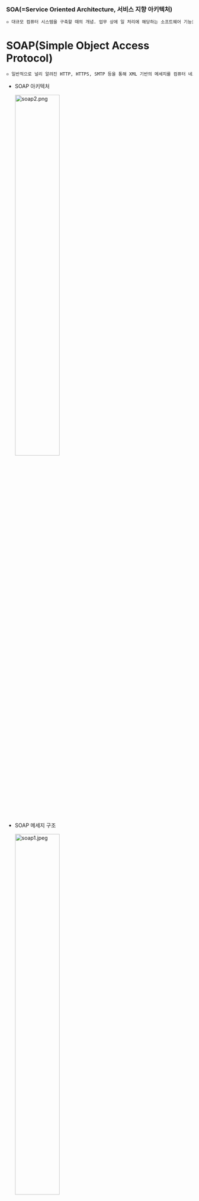 ### SOA(=Service Oriented Architecture, 서비스 지향 아키텍처)

```tex
▫️ 대규모 컴퓨터 시스템을 구축할 때의 개념. 업무 상에 일 처리에 해당하는 소프트웨어 기능을 서비스로 판단하여 그 서비스를 네트워크 상에 연동하여 시스템 전체를 구축해 나가는 방법론.
```

# SOAP(Simple Object Access Protocol)

```tex
▫️ 일반적으로 널리 알려진 HTTP, HTTPS, SMTP 등을 통해 XML 기반의 메세지를 컴퓨터 네트워크 상에서 교환하는 프로토콜
```

+ SOAP 아키텍처

  <img src="https://user-images.githubusercontent.com/33214969/146704310-dd5ef8bf-e47c-43b7-b2be-8ae02d352976.png" alt="soap2.png" width="50%;" />

+ SOAP 메세지 구조

  <img src="https://user-images.githubusercontent.com/33214969/146704314-52836f9e-46a3-4328-b500-8ff3d1ede6e0.jpeg" alt="soap1.jpeg" width="50%;" />

+ 특징

  + SOAP 기반 서비스는 SOA 개념을 실현하기 위한 기술임
  + 웹서비스 내의 모든 데이터는 XML로 표현됨
  + 그 데이터들과 이를 다룰 수 있는 오퍼레이션들이 WSDL로 정의되면 → UDDI라는 전역적 서비스 저장소에 등록(publish)되어 누구라도 서비스를 찾을 수 있도록 공개됨<br/> → SOAP는 UDDI 레지스트리라는걸 통해 웹 서비스를 등록(publish)+탐색(Find)+바인딩(Bind)해서 사용함
    * WSDL = XML, UDDI = 검색엔진
  + 공개된 웹 서비스가 이용될 때, 서비스 요청자와 서비스 제공자 간에 SOAP을 이용해 서비스를 호출 & 결과를 받게 됨
  + SOAP 메세지는 아래 그램과 같이 SOAP 봉투(envelope), SOAP 헤더(header), SOAP 바디(body)로 구성된 하나의 XML 문서로 표현됨<br/> → 복잡한 구성 때문에 HTTP 상에서 전달되기 무거움 + 메세지 인코딩/디코딩 과정 등 웹 서비스 개발의 난이도가 높아 개발 환경의 지원이 필요함
  + 보안, 메세지 전송 등에 있어서 REST 더 많은 표준들이 정해져 있음 → 좀 더 복잡함 & 보안, 트랜잭션, ACID(원자성, 일관성, 고립성, 지속성)을 준수해야 하는 보다 종합적인 기능이 필요한 조직에게는 적합함
  + SOAP 표준에는 성공/반복 실행 로직이 규정되어 있음 → SOAP API를 통해 통신할 때 처음~끝까지 신뢰성을 제공함

+ 프로세스

  1. Service requestor가 SOAP로 인코딩하여 웹 서비스를 Service provider에게 요청
  2. Service provider는 이걸 디코딩 + 요청에 맞는 비즤스 로직을 수행 + 그 결과를 다시 SOAP로 인코딩하여 return

+ 장점

  + 기존의 원격 기술 대비 프록시와 방화벽에 구애 받지 않음
  + 플랫폼 or 프로그래밍 언어에 독립적임
  + 에러 처리가 기본적으로 내장되어 있음
  + 분산환경에서 사용하기 적합함
  + 웹 서비스 표준(XSDL, UDDI, SW-*)이 잘 정립되어 있음

+ 단점

  + 복잡한 구조 때문에 어려움
  + REST에 비해 상대적으로 무거움 + 속도 느림

<br/>

## SOAP vs REST

+ [About REST](https://github.com/Sunha03/TIL/blob/main/CS/Web/REST%20API.md)
+ SOAP vs REST

|               | SOAP                                                         | REST                                               |
| ------------- | ------------------------------------------------------------ | -------------------------------------------------- |
| 유형          | 프로토콜                                                     | 아키텍처 스타일                                    |
| 서버 접근     | 서비스 인터페이스를 통해 접근                                | URI를 이용해 접근                                  |
| 기능          | 기능 위주 : 구조화된 정보 전송                               | 데이터 위주 : 데이터를 위해 리소스에 접근          |
| 데이터 포멧   | XML만 사용                                                   | 일반 텍스트, HTML, XML, JSON 등 다양한 포멧을 허용 |
| 보안          | WS-Security, SSL 지원                                        | SSL, HTTPS 지원                                    |
| 대역폭        | 상대적으로 더 많은 리소스와 대역폭이 필요                    | 상대적으로 리소스가 적게 필요 + 무게가 가벼움      |
| 데이터 캐시   | 캐시 사용 X                                                  | 캐시 사용 O                                        |
| 페이로드 처리 | 엄격한 통신 규약을 갖고 있으며, 모든 메세지는 보내기 전에 알려져야 함 | 미리 알릴 필요 X                                   |
| ACID 준수     | 자체적인 ACID 기준이 있어서 데이터 손상을 줄여줌             | ACID 준수와 관련된 내용 X                          |

+ 웹 서비스 → REST 방식의 API를 선택하는 경우가 많음
+ 기업용 애플리케이션 → 보다 많은 리소스와 아주 엄격한 보안, 여러 다양한 요구사항들을 만족해야 하기 때문에 SOAP 방식을 선택하는 경우가 많음

<br/><br/>

[참고] https://mygumi.tistory.com/55<br/>[참고] https://devkingdom.tistory.com/12